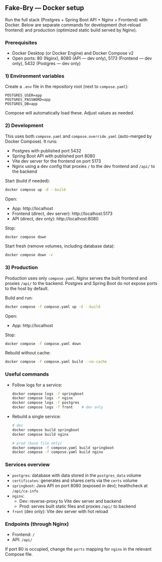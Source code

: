 ## Fake-Bry — Docker setup

Run the full stack (Postgres + Spring Boot API + Nginx + Frontend) with Docker. Below are separate commands for development (hot-reload frontend) and production (optimized static build served by Nginx).

### Prerequisites

- Docker Desktop (or Docker Engine) and Docker Compose v2
- Open ports: 80 (Nginx), 8080 (API — dev only), 5173 (Frontend — dev only), 5432 (Postgres — dev only)

### 1) Environment variables

Create a `.env` file in the repository root (next to `compose.yaml`):

```env
POSTGRES_USER=app
POSTGRES_PASSWORD=app
POSTGRES_DB=app
```

Compose will automatically load these. Adjust values as needed.

### 2) Development

This uses both `compose.yaml` and `compose.override.yaml` (auto-merged by Docker Compose). It runs:

- Postgres with published port 5432
- Spring Boot API with published port 8080
- Vite dev server for the frontend on port 5173
- Nginx using a dev config that proxies `/` to the dev frontend and `/api/` to the backend

Start (build if needed):

```bash
docker compose up -d --build
```

Open:

- App: http://localhost
- Frontend (direct, dev server): http://localhost:5173
- API (direct, dev only): http://localhost:8080

Stop:

```bash
docker compose down
```

Start fresh (remove volumes, including database data):

```bash
docker compose down -v
```

### 3) Production

Production uses only `compose.yaml`. Nginx serves the built frontend and proxies `/api/` to the backend. Postgres and Spring Boot do not expose ports to the host by default.

Build and run:

```bash
docker compose -f compose.yaml up -d --build
```

Open:

- App: http://localhost

Stop:

```bash
docker compose -f compose.yaml down
```

Rebuild without cache:

```bash
docker compose -f compose.yaml build --no-cache
```

### Useful commands

- Follow logs for a service:
  ```bash
  docker compose logs -f springboot
  docker compose logs -f nginx
  docker compose logs -f postgres
  docker compose logs -f front    # dev only
  ```
- Rebuild a single service:

  ```bash
  # dev
  docker compose build springboot
  docker compose build nginx

  # prod (base file only)
  docker compose -f compose.yaml build springboot
  docker compose -f compose.yaml build nginx
  ```

### Services overview

- `postgres`: database with data stored in the `postgres_data` volume
- `certificates`: generates and shares certs via the `certs` volume
- `springboot`: Java API on port 8080 (exposed in dev); healthcheck at `/api/ca-info`
- `nginx`:
  - Dev: reverse-proxy to Vite dev server and backend
  - Prod: serves built static files and proxies `/api/` to backend
- `front` (dev only): Vite dev server with hot reload

### Endpoints (through Nginx)

- Frontend: `/`
- API: `/api/`

If port 80 is occupied, change the `ports` mapping for `nginx` in the relevant Compose file.
